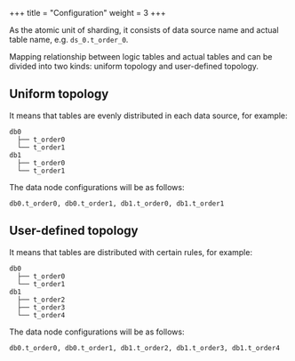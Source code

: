 +++
title = "Configuration"
weight = 3
+++

As the atomic unit of sharding, it consists of data source name and actual table name, e.g. `ds_0.t_order_0`.

Mapping relationship between logic tables and actual tables and can be divided into two kinds: uniform topology and user-defined topology.

## Uniform topology

It means that tables are evenly distributed in each data source, for example: 

```
db0
  ├── t_order0
  └── t_order1
db1
  ├── t_order0
  └── t_order1
```

The data node configurations will be as follows:

```
db0.t_order0, db0.t_order1, db1.t_order0, db1.t_order1
```

## User-defined topology

It means that tables are distributed with certain rules, for example:

```
db0
  ├── t_order0 
  └── t_order1 
db1
  ├── t_order2
  ├── t_order3
  └── t_order4
```

The data node configurations will be as follows:

```
db0.t_order0, db0.t_order1, db1.t_order2, db1.t_order3, db1.t_order4
```
